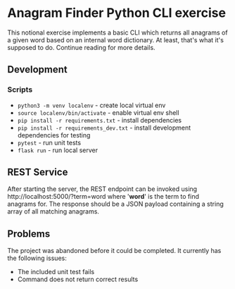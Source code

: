 # Anagram Finder Python CLI exercise

This notional exercise implements a basic CLI which returns all anagrams of a given word based on an internal word dictionary. At least, that's what it's supposed to do. Continue reading for more details.

## Development

### Scripts

* `python3 -m venv localenv` - create local virtual env
* `source localenv/bin/activate` - enable virtual env shell
* `pip install -r requirements.txt` - install dependencies
* `pip install -r requirements_dev.txt` - install development dependencies for testing
* `pytest` - run unit tests
* `flask run` - run local server

## REST Service

After starting the server, the REST endpoint can be invoked using http://localhost:5000/?term=word where '**word**' is the term to find anagrams for. The response should be a JSON payload containing a string array of all matching anagrams.

## Problems

The project was abandoned before it could be completed.  It currently has the following issues:

* The included unit test fails
* Command does not return correct results
